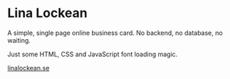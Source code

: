 # Lina Lockean

A simple, single page online business card. No backend, no database,
no waiting.

Just some HTML, CSS and JavaScript font loading magic.

[linalockean.se](https://linalockean.se)